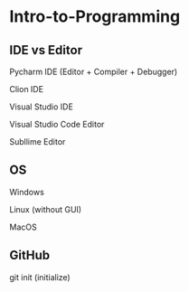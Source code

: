 # Intro-to-Programming



## IDE vs Editor

Pycharm IDE (Editor + Compiler + Debugger)

Clion IDE

Visual Studio IDE

Visual Studio Code Editor

Subllime Editor



## OS

Windows

Linux (without GUI)

MacOS



## GitHub

git init (initialize)

